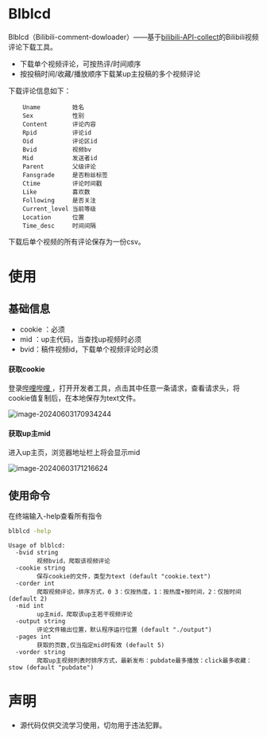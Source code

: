 Blblcd
====

Blblcd（Bilibili-comment-dowloader）——基于[bilibili-API-collect](https://github.com/SocialSisterYi/bilibili-API-collect)的Bilibili视频评论下载工具。

* 下载单个视频评论，可按热评/时间顺序
* 按投稿时间/收藏/播放顺序下载某up主投稿的多个视频评论



下载评论信息如下：

```
	Uname         姓名
	Sex           性别
	Content       评论内容
	Rpid          评论id
	Oid           评论区id
	Bvid          视频bv
	Mid           发送者id
	Parent        父级评论
	Fansgrade     是否粉丝标签
	Ctime         评论时间戳
	Like          喜欢数
	Following     是否关注
	Current_level 当前等级
	Location      位置
	Time_desc     时间间隔
```

下载后单个视频的所有评论保存为一份csv。

使用
====

## 基础信息

* cookie ：必须
* mid ：up主代码，当查找up视频时必须
* bvid：稿件视频id，下载单个视频评论时必须



#### 获取cookie

登录[哔哩哔哩 ](https://www.bilibili.com/)，打开开发者工具，点击其中任意一条请求，查看请求头，将cookie值复制后，在本地保存为text文件。

![image-20240603170934244](https://md-1301600412.cos.ap-nanjing.myqcloud.com/pic/typora/image-20240603170934244.png)

#### 获取up主mid

进入up主页，浏览器地址栏上将会显示mid

![image-20240603171216624](https://md-1301600412.cos.ap-nanjing.myqcloud.com/pic/typora/image-20240603171216624.png)



## 使用命令

在终端输入-help查看所有指令

```bash
blblcd -help
```

```plain
Usage of blblcd:
  -bvid string
    	视频bvid，爬取该视频评论
  -cookie string
    	保存cookie的文件，类型为text (default "cookie.text")
  -corder int
    	爬取视频评论，排序方式，0 3：仅按热度，1：按热度+按时间，2：仅按时间 (default 2)
  -mid int
    	up主mid，爬取该up主若干视频评论
  -output string
    	评论文件输出位置，默认程序运行位置 (default "./output")
  -pages int
    	获取的页数,仅当指定mid时有效 (default 5)
  -vorder string
    	爬取up主视频列表时排序方式，最新发布：pubdate最多播放：click最多收藏：stow (default "pubdate")

```







声明
====

* 源代码仅供交流学习使用，切勿用于违法犯罪。
